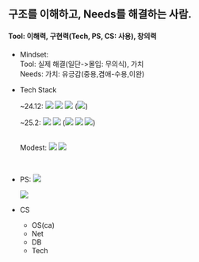 ## 구조를 이해하고, Needs를 해결하는 사람.
#### Tool: 이해력, 구현력(Tech, PS, CS: 사용), 창의력

- Mindset:
  <br>Tool: 실제 해결(일단->몰입: 무의식), 가치
  <br>Needs: 가치: 유긍감(중용,겸애-수용,이완)
  

- Tech Stack

  ~24.12: ![](https://img.shields.io/badge/Java-orange.svg?&style=flat&logo=Gradle&logoColor=white)
  ![](https://img.shields.io/badge/Spring-6DB33F.svg?&style=flat&logo=Spring&logoColor=white)
  ![](https://img.shields.io/badge/SQL-4169E1.svg?&style=flat&logo=PostgreSQL&logoColor=white)
  (![](https://img.shields.io/badge/JPA-59666C.svg?&style=flat&logo=Hibernate&logoColor=white))


  ~25.2: ![](https://img.shields.io/badge/Docker-2496ED.svg?&style=flat&logo=Docker&logoColor=white)
  ![](https://img.shields.io/badge/Redis-FF4438.svg?&style=flat&logo=Redis&logoColor=white)
  (![](https://img.shields.io/badge/aws-232F3E.svg?&style=flat&logo=AmazonWebServices&logoColor=white)
  ![](https://img.shields.io/badge/Jenkins-D24939.svg?&style=flat&logo=Jenkins&logoColor=white)
  ![](https://img.shields.io/badge/Kafka-231F20.svg?&style=flat&logo=ApacheKafka&logoColor=white))
  <br><br>
  
  Modest: ![](https://img.shields.io/badge/React-61DAFB.svg?&style=flat&logo=React&logoColor=white)
  ![](https://img.shields.io/badge/Kotlin-7F52FF.svg?&style=flat&logo=Kotlin&logoColor=white)
<br>
  
- PS: ![](https://img.shields.io/badge/Java-orange.svg?&style=flat&logo=Gradle&logoColor=white)
  
  [![](http://mazassumnida.wtf/api/v2/generate_badge?boj=eastlight82)](https://solved.ac/eastlight82/)


- CS
  - OS(ca)
  - Net
  - DB
  - Tech

<!--
- Github Contribute

![](https://github-readme-stats.vercel.app/api?username=eastlight82&show_icons=true&theme=cobalt)


언어
[](https://github-readme-stats.vercel.app/api/top-langs/?username=eastlight82&exclude_repo=20242R0136COSE47402)

hits
[![Hits](https://hits.seeyoufarm.com/api/count/incr/badge.svg?url=https%3A%2F%2Fgithub.com%2Feastlight82&count_bg=%2379C83D&title_bg=%23555555&icon=&icon_color=%23E7E7E7&title=hits&edge_flat=false)](https://hits.seeyoufarm.com)

-->


<!--
**eastlight82/eastlight82** is a ✨ _special_ ✨ repository because its `README.md` (this file) appears on your GitHub profile.

Here are some ideas to get you started:

- 🔭 I’m currently working on ...
- 🌱 I’m currently learning ...
- 👯 I’m looking to collaborate on ...
- 🤔 I’m looking for help with ...
- 💬 Ask me about ...
- 📫 How to reach me: ...
- 😄 Pronouns: ...
- ⚡ Fun fact: ...
-->
